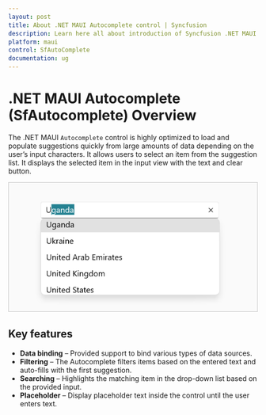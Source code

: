 ```yaml
---
layout: post
title: About .NET MAUI Autocomplete control | Syncfusion
description: Learn here all about introduction of Syncfusion .NET MAUI Autocomplete control, its features, and more.
platform: maui
control: SfAutoComplete
documentation: ug
---
```


# .NET MAUI Autocomplete (SfAutocomplete) Overview

The .NET MAUI `Autocomplete` control is highly optimized to load and populate suggestions quickly from large amounts of data depending on the user’s input characters. It allows users to select an item from the suggestion list. It  displays the selected item in the input view with the text and clear button.

![.NET MAUI SfAutocomplete](Images/Overview/AutocompleteOverview.png)

## Key features

* **Data binding** – Provided support to bind various types of data sources.
* **Filtering** – The Autocomplete filters items based on the entered text and auto-fills with the first suggestion.
* **Searching** – Highlights the matching item in the drop-down list based on the provided input. 
* **Placeholder** – Display placeholder text inside the control until the user enters text.
